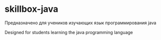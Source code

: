 # skillbox-java

Предназначено для учеников изучающих язык программирования java

Designed for students learning the java programming language

